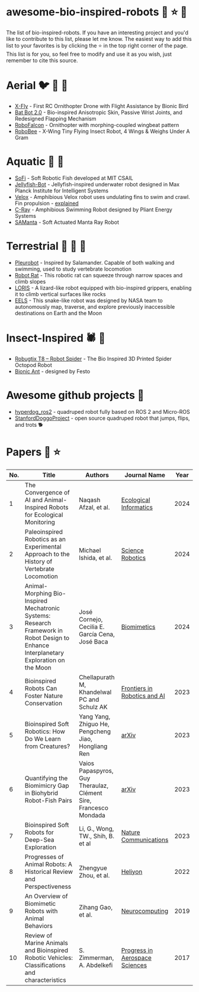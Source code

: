 # awesome-bio-inspired-robots :robot: :star: :rocket:
The list of bio-inspired-robots. If you have an interesting project and you'd like to contribute to this list, please let me know. The easiest way to add this list to your favorites is by clicking the ⭐ in the top right corner of the page. This list is for you, so feel free to modify and use it as you wish, just remember to cite this source.

# Aerial :bird: 🦇 🐝
- [X-Fly](https://www.youtube.com/watch?v=nPtSjjrzf-U) - First RC Ornithopter Drone with Flight Assistance by Bionic Bird
- [Bat Bot 2.0](https://www.youtube.com/watch?v=cm5v4jxcy-Q) - Bio-inspired Anisotropic Skin, Passive Wrist Joints, and Redesigned Flapping Mechanism
- [RoboFalcon](https://www.youtube.com/watch?v=TXg-qoRN0co) - Ornithopter with morphing-coupled wingbeat pattern
- [RoboBee](https://www.youtube.com/watch?v=CU_MLdM92Ms) - X-Wing Tiny Flying Insect Robot, 4 Wings & Weighs Under A Gram 


# Aquatic :ocean: :blowfish:
- [SoFi](https://www.youtube.com/watch?v=bY-bU28xzjY) - Soft Robotic Fish developed at MIT CSAIL
- [Jellyfish-Bot](https://www.youtube.com/watch?v=Javg9Q38Qz0) - Jellyfish-inspired underwater robot designed in Max Planck Institute for Intelligent Systems
- [Velox](https://www.youtube.com/watch?v=CkZszsl2aIU) - Amphibious Velox robot uses undulating fins to swim and crawl. Fin propulsion - [explained](https://www.youtube.com/watch?v=WevNiF2AbeM)
- [C-Ray](https://www.youtube.com/watch?v=llEFT9euTGU) - Amphibious Swimming Robot designed by Pliant Energy Systems
- [SAManta](https://www.youtube.com/watch?v=Zn0cNGTKa1I) - Soft Actuated Manta Ray Robot

# Terrestrial 🦎 :rat: 🐍
- [Pleurobot](https://www.youtube.com/watch?v=zcAR_2bNojE) - Inspired by Salamander. Capable of both walking and swimming, used to study vertebrate locomotion
- [Robot Rat](https://www.youtube.com/watch?v=vqYJoorLJ8A) - This robotic rat can squeeze through narrow spaces and climb slopes
- [LORIS](https://www.youtube.com/watch?v=shDUKcf1S50) - A lizard-like robot equipped with bio-inspired grippers, enabling it to climb vertical surfaces like rocks
- [EELS](https://www.youtube.com/watch?v=ifCIDT4X9AM) - This snake-like robot was designed by NASA team to autonomously map, traverse, and explore previously inaccessible destinations on Earth and the Moon

# Insect-Inspired 🕷️ 🐜
- [Robugtix T8 – Robot Spider](https://www.youtube.com/watch?v=HfiHOpv6HtI) - The Bio Inspired 3D Printed Spider Octopod Robot
- [Bionic Ant](https://www.youtube.com/watch?v=aBfKoKHEzPQ) - designed by Festo

# Awesome github projects 🤖
- [hyperdog_ros2](https://github.com/NDHANA94/hyperdog_ros2) - quadruped robot fully based on ROS 2 and Micro-ROS
- [StanfordDoggoProject](https://github.com/Nate711/StanfordDoggoProject) - open source quadruped robot that jumps, flips, and trots 🐕

# Papers 📑 ⭐
| No. | Title | Authors | Journal Name | Year |
|-----|-------|---------|--------------|------|
| 1 | The Convergence of AI and Animal-Inspired Robots for Ecological Monitoring | Naqash Afzal, et al. | [Ecological Informatics](https://www.sciencedirect.com/science/article/pii/S1574954124004928) | 2024 |
| 2 | Paleoinspired Robotics as an Experimental Approach to the History of Vertebrate Locomotion | Michael Ishida, et al. | [Science Robotics](https://www.science.org/doi/10.1126/scirobotics.adn1125) | 2024 |
| 3 | Animal-Morphing Bio-Inspired Mechatronic Systems: Research Framework in Robot Design to Enhance Interplanetary Exploration on the Moon | José Cornejo, Cecilia E. García Cena, José Baca | [Biomimetics](https://www.mdpi.com/2313-7673/9/11/693) | 2024 |
| 4 | Bioinspired Robots Can Foster Nature Conservation | Chellapurath M, Khandelwal PC and Schulz AK | [Frontiers in Robotics and AI](https://www.frontiersin.org/journals/robotics-and-ai/articles/10.3389/frobt.2023.1145798/full) | 2023 |
| 5 | Bioinspired Soft Robotics: How Do We Learn from Creatures? | Yang Yang, Zhiguo He, Pengcheng Jiao, Hongliang Ren | [arXiv](https://arxiv.org/abs/2302.12647) | 2023 |
| 6 | Quantifying the Biomimicry Gap in Biohybrid Robot-Fish Pairs | Vaios Papaspyros, Guy Theraulaz, Clément Sire, Francesco Mondada | [arXiv](https://arxiv.org/abs/2308.08978) | 2023 |
| 7 | Bioinspired Soft Robots for Deep-Sea Exploration | Li, G., Wong, TW., Shih, B. et al | [Nature Communications](https://www.nature.com/articles/s41467-023-42882-3) | 2023 |
| 8 | Progresses of Animal Robots: A Historical Review and Perspectiveness | Zhengyue Zhou, et al. | [Heliyon](https://www.sciencedirect.com/science/article/pii/S2405844022027876) | 2022 |
| 9 | An Overview of Biomimetic Robots with Animal Behaviors | Zihang Gao, et al. | [Neurocomputing](https://www.sciencedirect.com/science/article/pii/S0925231218315339) | 2019 |
| 10 | Review of Marine Animals and Bioinspired Robotic Vehicles: Classifications and characteristics | S. Zimmerman, A. Abdelkefi | [Progress in Aerospace Sciences](https://www.sciencedirect.com/science/article/pii/S0376042117300908) | 2017 |



